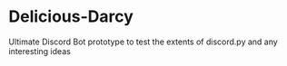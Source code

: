# Delicious-Darcy
Ultimate Discord Bot prototype to test the extents of discord.py and any interesting ideas  
